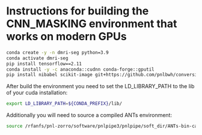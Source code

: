 # Instructions for building the CNN_MASKING environment that works on modern GPUs

```bash
conda create -y -n dmri-seg python=3.9
conda activate dmri-seg
pip install tensorflow==2.11
conda install -y -c anaconda::cudnn conda-forge::gputil
pip install nibabel scikit-image git+https://github.com/pnlbwh/conversion.git
```

After build the environment you need to set the LD_LIBRARY_PATH to the lib of your cuda installation:

```bash
export LD_LIBRARY_PATH=${CONDA_PREFIX}/lib/
```

Additionally you will need to source a compiled ANTs environment:

```bash
source /rfanfs/pnl-zorro/software/pnlpipe3/pnlpipe/soft_dir/ANTs-bin-ca32228/env.sh
```
